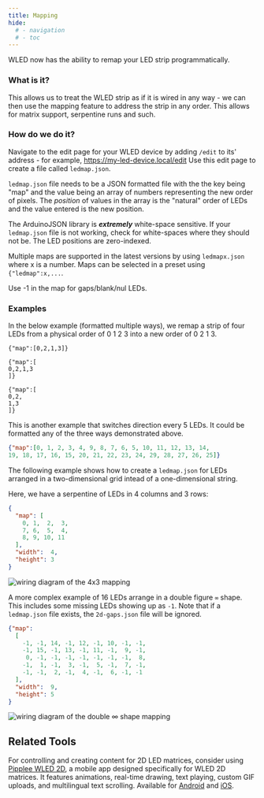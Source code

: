 ```yaml
---
title: Mapping
hide:
  # - navigation
  # - toc
---
```


WLED now has the ability to remap your LED strip programmatically.

### What is it?
This allows us to treat the WLED strip as if it is wired in any way - we can then use the mapping feature to address the strip in any order. This allows for matrix support, serpentine runs and such.

### How do we do it?

Navigate to the edit page for your WLED device by adding `/edit` to its' address - for example, https://my-led-device.local/edit
Use this edit page to create a file called `ledmap.json`.

`ledmap.json` file needs to be a JSON formatted file with the the key being "map" and the value being an array of numbers representing the new order of pixels. The _position_ of values in the array is the "natural" order of LEDs and the value entered is the new position.
  
The ArduinoJSON library is *****extremely***** white-space sensitive.
If your `ledmap.json` file is not working, check for white-spaces where they should not be. The LED positions are zero-indexed.

Multiple maps are supported in the latest versions by using `ledmapx.json` where x is a number. Maps can be selected in a preset using `{"ledmap":x,...`.

Use -1 in the map for gaps/blank/nul LEDs.

### Examples 
In the below example (formatted multiple ways), we remap a strip of four LEDs from a physical order of 0 1 2 3 into a new order of 0 2 1 3.

    {"map":[0,2,1,3]}

    {"map":[
    0,2,1,3
    ]}

    {"map":[
    0,2,
    1,3
    ]}


This is another example that switches direction every 5 LEDs.
It could be formatted any of the three ways demonstrated above.
  
```json
{"map":[0, 1, 2, 3, 4, 9, 8, 7, 6, 5, 10, 11, 12, 13, 14,
19, 18, 17, 16, 15, 20, 21, 22, 23, 24, 29, 28, 27, 26, 25]}
```

The following example shows how to create a `ledmap.json` for LEDs arranged in a two-dimensional grid intead of a one-dimensional string.

Here, we have a serpentine of LEDs in 4 columns and 3 rows:
```json
{
  "map": [
    0, 1,  2,  3,
    7, 6,  5,  4,
    8, 9, 10, 11
  ],
  "width":  4,
  "height": 3
}
```

![wiring diagram of the 4x3 mapping](mapping/mapping_4x3.png)

A more complex example of 16 LEDs arrange in a double figure `∞` shape. This includes some missing LEDs showing up as `-1`.
Note that if a `ledmap.json` file exists, the `2d-gaps.json` file will be ignored.
```json
{"map":
  [
    -1, -1, 14, -1, 12, -1, 10, -1, -1,
    -1, 15, -1, 13, -1, 11, -1,  9, -1,
     0, -1, -1, -1, -1, -1, -1, -1,  8,
    -1,  1, -1,  3, -1,  5, -1,  7, -1,
    -1, -1,  2, -1,  4, -1,  6, -1, -1
  ],
  "width":  9,
  "height": 5
}
```

![wiring diagram of the double ∞ shape mapping](mapping/mapping_infinity_shape.png)

## Related Tools

For controlling and creating content for 2D LED matrices, consider using [Pipplee WLED 2D](https://pipplee.com/), a mobile app designed specifically for WLED 2D matrices. It features animations, real-time drawing, text playing, custom GIF uploads, and multilingual text scrolling. Available for [Android](https://play.google.com/store/apps/details?id=com.breakpoint.pipplee) and [iOS](https://apps.apple.com/in/app/pipplee-wled-2d/id6740536171).
